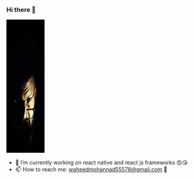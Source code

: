 ### Hi there 👋
 <img src="https://github.com/mohannadprogrammer/mohannadprogrammer/blob/master/m1.jpg"  width="100px" height ="350px"/>


- 🔭 I’m currently working on react native and react js frameworks 😍😘
- 📫 How to reach me: waheedmohannad55578@gmail.com 👾
 
